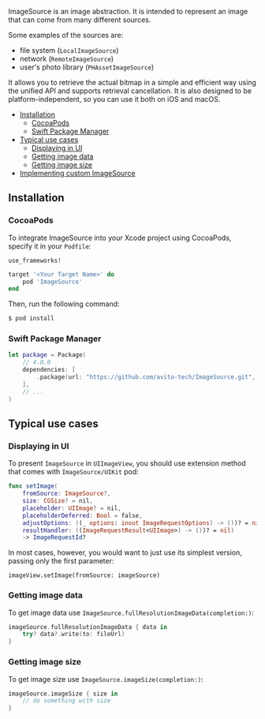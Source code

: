 ImageSource is an image abstraction. It is intended to represent an image that can come from many different sources.

Some examples of the sources are:
* file system (`LocalImageSource`)
* network (`RemoteImageSource`)
* user's photo library (`PHAssetImageSource`)

It allows you to retrieve the actual bitmap in a simple and efficient way using the unified API and supports retrieval cancellation.
It is also designed to be platform-independent, so you can use it both on iOS and macOS.

* [Installation](#installation)
  * [CocoaPods](#installation-cocoapods)
  * [Swift Package Manager](#installation-spm)
* [Typical use cases](#use-cases)
  * [Displaying in UI](#displaying-in-ui)
  * [Getting image data](#getting-image-data)
  * [Getting image size](#getting-image-size)
* [Implementing custom ImageSource](#custom-imagesource)

## <a name="installation" />Installation
### <a name="installation-cocoapods" />CocoaPods

To integrate ImageSource into your Xcode project using CocoaPods, specify it in your `Podfile`:

```ruby
use_frameworks!

target '<Your Target Name>' do
    pod 'ImageSource'
end
```

Then, run the following command:

```bash
$ pod install
```

### <a name="installation-spm" />Swift Package Manager
```swift
let package = Package(
    // 4.0.0 
    dependencies: [
        .package(url: "https://github.com/avito-tech/ImageSource.git", from: "4.0.0")
    ],
    // ...
)
```

## <a name="use-cases" />Typical use cases
### <a name="displaying-in-ui" />Displaying in UI
To present `ImageSource` in `UIImageView`, you should use extension method that comes with `ImageSource/UIKit` pod:

```swift
func setImage(
    fromSource: ImageSource?,
    size: CGSize? = nil,
    placeholder: UIImage? = nil,
    placeholderDeferred: Bool = false,
    adjustOptions: ((_ options: inout ImageRequestOptions) -> ())? = nil,
    resultHandler: ((ImageRequestResult<UIImage>) -> ())? = nil)
    -> ImageRequestId?
```

In most cases, however, you would want to just use its simplest version, passing only the first parameter:

`imageView.setImage(fromSource: imageSource)`

### <a name="getting-image-data" />Getting image data
To get image data use `ImageSource.fullResolutionImageData(completion:)`:

```swift
imageSource.fullResolutionImageData { data in
    try? data?.write(to: fileUrl)
}
```

### <a name="getting-image-size" />Getting image size
To get image size use `ImageSource.imageSize(completion:)`:

```swift
imageSource.imageSize { size in
    // do something with size
}
```
